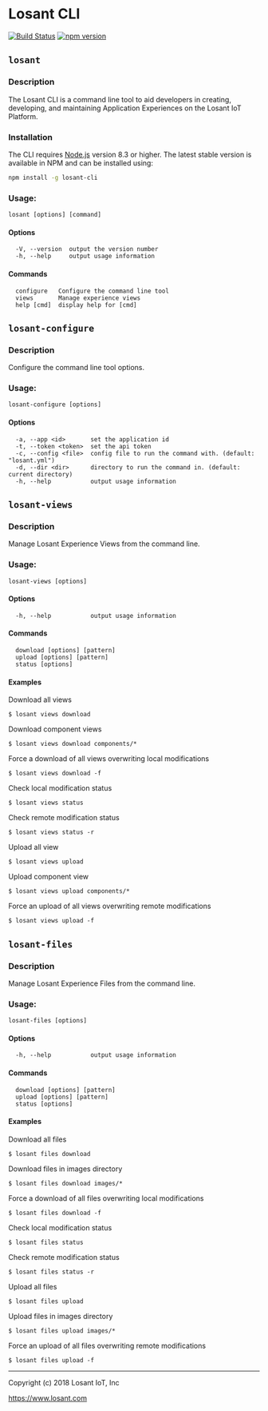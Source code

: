 # Losant CLI

[![Build Status](https://travis-ci.org/Losant/losant-cli.svg?branch=master)](https://travis-ci.org/Losant/losant-cli) [![npm version](https://badge.fury.io/js/losant-cli.svg)](https://badge.fury.io/js/losant-cli)

## `losant`

### Description

The Losant CLI is a command line tool to aid developers in creating, developing, and maintaining Application Experiences on the Losant IoT Platform.

### Installation

The CLI requires [Node.js](https://nodejs.org/en/) version 8.3 or higher. The latest stable version is available in NPM and can be installed using:

```bash
npm install -g losant-cli
```

### Usage: 

```
losant [options] [command]
```

#### Options

```
  -V, --version  output the version number
  -h, --help     output usage information
```

#### Commands

```
  configure   Configure the command line tool
  views       Manage experience views
  help [cmd]  display help for [cmd]
```

## `losant-configure`

### Description

Configure the command line tool options.

### Usage: 

```
losant-configure [options]
```

#### Options

```
  -a, --app <id>       set the application id
  -t, --token <token>  set the api token
  -c, --config <file>  config file to run the command with. (default: "losant.yml")
  -d, --dir <dir>      directory to run the command in. (default: current directory)
  -h, --help           output usage information
```

## `losant-views`

### Description

Manage Losant Experience Views from the command line.

### Usage: 

```
losant-views [options]
```

#### Options

```
  -h, --help           output usage information
```

#### Commands

```
  download [options] [pattern]
  upload [options] [pattern]
  status [options]
```

#### Examples

Download all views
```
$ losant views download
```

Download component views

```
$ losant views download components/*
```

Force a download of all views overwriting local modifications

```
$ losant views download -f
```

Check local modification status

```
$ losant views status
```

Check remote modification status

```
$ losant views status -r
```

Upload all view

```
$ losant views upload
```

Upload component view

```
$ losant views upload components/*
```

Force an upload of all views overwriting remote modifications

```
$ losant views upload -f
```

## `losant-files`

### Description

Manage Losant Experience Files from the command line.

### Usage: 

```
losant-files [options]
```

#### Options

```
  -h, --help           output usage information
```

#### Commands

```
  download [options] [pattern]
  upload [options] [pattern]
  status [options]
```

#### Examples

Download all files
```
$ losant files download
```

Download files in images directory

```
$ losant files download images/*
```

Force a download of all files overwriting local modifications

```
$ losant files download -f
```

Check local modification status

```
$ losant files status
```

Check remote modification status

```
$ losant files status -r
```

Upload all files

```
$ losant files upload
```

Upload files in images directory

```
$ losant files upload images/*
```

Force an upload of all files overwriting remote modifications

```
$ losant files upload -f
```

*****

Copyright (c) 2018 Losant IoT, Inc

<https://www.losant.com>